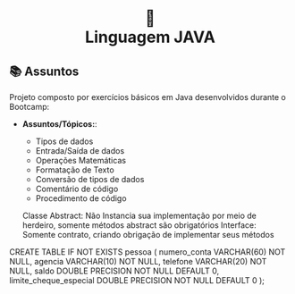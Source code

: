 <h1 align="center">
  📃<br>Linguagem JAVA
</h1>

## 📚 Assuntos

Projeto composto por exercícios básicos em Java desenvolvidos durante o Bootcamp:

- **Assuntos/Tópicos:**:
  - Tipos de dados
  - Entrada/Saída de dados
  - Operações Matemáticas
  - Formatação de Texto
  - Conversão de tipos de dados
  - Comentário de código
  - Procedimento de código

  Classe Abstract: Não Instancia sua implementação por meio de herdeiro, somente métodos abstract são obrigatórios
Interface: Somente contrato, criando obrigação de implementar seus métodos

CREATE TABLE IF NOT EXISTS pessoa (
	numero_conta VARCHAR(60) NOT NULL,
	agencia VARCHAR(10) NOT NULL,
	telefone VARCHAR(20) NOT NULL,
	saldo DOUBLE PRECISION NOT NULL DEFAULT 0,
	limite_cheque_especial DOUBLE PRECISION NOT NULL DEFAULT 0
);